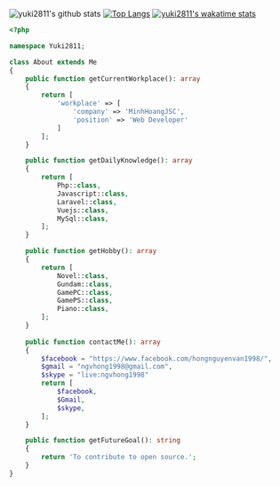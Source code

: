


![yuki2811's github stats](https://github-readme-stats.vercel.app/api?username=yuki2811&show_icons=true)
[![Top Langs](https://github-readme-stats.vercel.app/api/top-langs/?username=yuki2811)](https://github.com/yuki2811/github-readme-stats)
[![yuki2811's wakatime stats](https://github-readme-stats.vercel.app/api/wakatime?username=yuki2811)](https://github.com/yuki2811/github-readme-stats)
```php
<?php

namespace Yuki2811;

class About extends Me
{
    public function getCurrentWorkplace(): array
    {
        return [
            'workplace' => [
                'company' => 'MinhHoangJSC',
                'position' => 'Web Developer'         
            ]
        ];
    }

    public function getDailyKnowledge(): array
    {
        return [
            Php::class,
            Javascript::class,
            Laravel::class,
            Vuejs::class,
            MySql::class,
        ];
    }

    public function getHobby(): array
    {
        return [
            Novel::class,
            Gundam::class,
            GamePC::class,
            GamePS::class,
            Piano::class,
        ];
    }
    
    public function contactMe(): array
    {
        $facebook = "https://www.facebook.com/hongnguyenvan1998/",
        $gmail = "ngvhong1998@gmail.com",
        $skype = "live:ngvhong1998"
        return [
            $facebook,
            $Gmail,
            $skype,
        ];
    }

    public function getFutureGoal(): string
    {
        return 'To contribute to open source.';
    }
}
```
